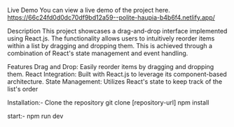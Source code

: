 Live Demo
You can view a live demo of the project here.
https://66c24fd0d0dc70df9bd12a59--polite-haupia-b4b6f4.netlify.app/


Description
This project showcases a drag-and-drop interface implemented using React.js. The functionality allows users to intuitively reorder items within a list by dragging and dropping them. This is achieved through a combination of React's state management and event handling.


Features
Drag and Drop: Easily reorder items by dragging and dropping them.
React Integration: Built with React.js to leverage its component-based architecture.
State Management: Utilizes React's state to keep track of the list's order


Installation:-
Clone the repository
git clone [repository-url]
npm install

start:- 
npm run dev
